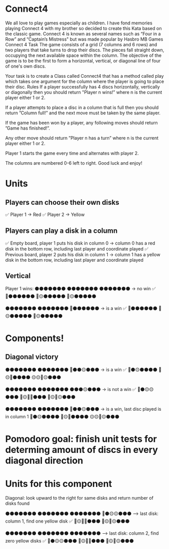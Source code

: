 # Connect4
We all love to play games especially as children. I have fond memories playing Connect 4 with my brother so decided to create this Kata based on the classic game. Connect 4 is known as several names such as “Four in a Row” and “Captain’s Mistress" but was made popular by Hasbro MB Games
Connect 4
Task
The game consists of a grid (7 columns and 6 rows) and two players that take turns to drop their discs. The pieces fall straight down, occupying the next available space within the column. The objective of the game is to be the first to form a horizontal, vertical, or diagonal line of four of one's own discs.

Your task is to create a Class called Connect4 that has a method called play which takes one argument for the column where the player is going to place their disc.
Rules
If a player successfully has 4 discs horizontally, vertically or diagonally then you should return "Player n wins!” where n is the current player either 1 or 2.

If a player attempts to place a disc in a column that is full then you should return ”Column full!” and the next move must be taken by the same player.

If the game has been won by a player, any following moves should return ”Game has finished!”.

Any other move should return ”Player n has a turn” where n is the current player either 1 or 2.
 
Player 1 starts the game every time and alternates with player 2.

The columns are numbered 0-6 left to right.
Good luck and enjoy!

# Units 
## Players can choose their own disks

✅ Player 1 -> Red 
✅ Player 2 -> Yellow

## Players can play a disk in a column
✅ Empty board, player 1 puts his disk in column 0 -> column 0 has a red disk in the bottom row, including last player and coordinate played
✅ Previous board, player 2 puts his disk in column 1 -> column 1 has a yellow disk in the bottom row, including last player and coordinate played

## Vertical
Player 1 wins:
⚫⚫⚫⚫⚫⚫⚫
⚫⚫⚫⚫⚫⚫⚫
⚫⚫⚫⚫⚫⚫⚫ -> no win ✅
🔴⚫⚫⚫⚫⚫⚫
🔴🟡⚫⚫⚫⚫⚫
🔴🟡⚫⚫⚫⚫⚫

⚫⚫⚫⚫⚫⚫⚫
⚫⚫⚫⚫⚫⚫⚫
🔴⚫⚫⚫⚫⚫⚫ -> is a win ✅
🔴⚫⚫⚫⚫⚫⚫
🔴🟡⚫⚫⚫⚫⚫
🔴🟡⚫⚫⚫⚫⚫


# Components!
## Diagonal victory

⚫⚫⚫⚫⚫⚫⚫
⚫⚫⚫⚫⚫⚫⚫
🔴⚫⚫🟡⚫⚫⚫ -> is a win ✅
🔴⚫🟡⚫⚫⚫⚫
🔴🟡🔴⚫⚫⚫⚫
🟡🟡🔴🟡⚫⚫⚫

⚫⚫⚫⚫⚫⚫⚫
⚫⚫⚫⚫⚫⚫⚫
⚫⚫⚫🟡⚫⚫⚫ -> is not a win ✅
🔴⚫🟡🟡⚫⚫⚫
🔴🟡🔴🔴⚫⚫⚫
🔴🟡🔴🟡⚫⚫⚫

⚫⚫⚫⚫⚫⚫⚫
⚫⚫⚫⚫⚫⚫⚫
🔴⚫⚫🟡⚫⚫⚫ -> is a win, last disc played is in column 1 
🔴⚫🟡⚫⚫⚫⚫
🔴🟡🔴⚫⚫⚫⚫
🟡🟡🔴🟡⚫⚫⚫


# Pomodoro goal: finish unit tests for determing amount of discs in every diagonal direction
# Units for this component

Diagonal: look upward to the right for same disks and return number of disks found


⚫⚫⚫⚫⚫⚫⚫
⚫⚫⚫⚫⚫⚫⚫
⚫⚫⚫⚫⚫⚫⚫
🔴⚫🟡🟡⚫⚫⚫ --> last disk: column 1, find one yellow disk ✅
🔴🟡🔴🔴⚫⚫⚫
🔴🟡🔴🟡⚫⚫⚫

⚫⚫⚫⚫⚫⚫⚫
⚫⚫⚫⚫⚫⚫⚫
⚫⚫⚫⚫⚫⚫⚫ --> last disk: column 2, find zero yellow disks ✅
🔴⚫🟡🟡⚫⚫⚫
🔴🟡🔴🔴⚫⚫⚫
🔴🟡🔴🟡⚫⚫⚫